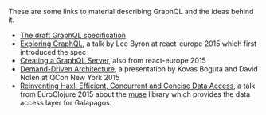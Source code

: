 These are some links to material describing GraphQL and the ideas behind it.

* [The draft GraphQL specification](https://facebook.github.io/graphql/)
* [Exploring GraphQL](https://www.youtube.com/watch?v=WQLzZf34FJ8), a talk by Lee Byron at react-europe 2015 which first introduced the spec
* [Creating a GraphQL Server](https://www.youtube.com/watch?v=gY48GW87Feo), also from react-europe 2015
* [Demand-Driven Architecture](http://www.infoq.com/presentations/domain-driven-architecture), a presentation by Kovas Boguta and David Nolen at QCon New York 2015
* [Reinventing Haxl: Efficient, Concurrent and Concise Data Access](https://www.youtube.com/watch?v=T-oekV8Pwv8&list=PLZdCLR02grLoBx0Y5ZrpdmLxc160PIwzQ&index=12), 
  a talk from EuroClojure 2015 about the [muse](https://github.com/kachayev/muse) library which provides the data access layer for Galapagos.
